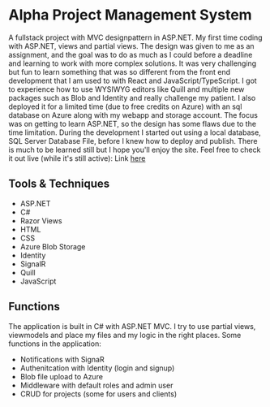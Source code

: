 # Alpha Project Management System
A fullstack project with MVC designpattern in ASP.NET. My first time coding with ASP.NET, views and partial views. The design was given to me as an assignment, and the goal was to do as much as I could before a deadline and learning to work with more complex solutions. It was very challenging but fun to learn something that was so different from the front end development that I am used to with React and JavaScript/TypeScript. I got to experience how to use WYSIWYG editors like Quill and multiple new packages such as Blob and Identity and really challenge my patient. I also deployed it for a limited time (due to free credits on Azure) with an sql database on Azure along with my webapp and storage account. The focus was on getting to learn ASP.NET, so the design has some flaws due to the time limitation. During the development I started out using a local database, SQL Server Database File, before I knew how to deploy and publish. There is much to be learned still but I hope you'll enjoy the site. Feel free to check it out live (while it's still active):
Link [here](https://petraelgemyr-aspnet-webapp.azurewebsites.net/auth/login?ReturnUrl=%2Fadmin%2Foverview)

## Tools & Techniques
- ASP.NET
- C#
- Razor Views
- HTML
- CSS
- Azure Blob Storage
- Identity
- SignalR
- Quill
- JavaScript

## Functions
The application is built in C# with ASP.NET MVC. I try to use partial views, viewmodels and place my files and my logic in the right places. Some functions in the application:
- Notifications with SignaR
- Authenitcation with Identity (login and signup)
- Blob file upload to Azure
- Middleware with default roles and admin user
- CRUD for projects (some for users and clients)


